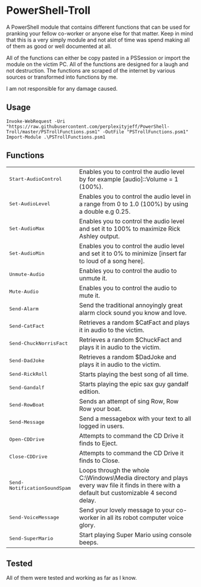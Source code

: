 # PowerShell-Troll
A PowerShell module that contains different functions that can be used for pranking your fellow co-worker or anyone else for that matter. Keep in mind that this is a very simply module and not alot of time was spend making all of them as good or well documented at all.

All of the functions can either be copy pasted in a PSSession or import the module on the victim PC. All of the functions are designed for a laugh and not destruction. The functions are scraped of the internet by various sources or transformed into functions by me.

I am not responsible for any damage caused. 

## Usage

```
Invoke-WebRequest -Uri "https://raw.githubusercontent.com/perplexityjeff/PowerShell-Troll/master/PSTrollFunctions.psm1" -OutFile "PSTrollFunctions.psm1"
Import-Module .\PSTrollFunctions.psm1
```

## Functions

<table>
  <tr>
    <td><tt>Start-AudioControl</tt></td>
	<td>Enables you to control the audio level by for example [audio]::Volume = 1 (100%).</td>
  </tr>
  <tr>
    <td><tt>Set-AudioLevel</tt></td>
	<td>Enables you to control the audio level in a range from 0 to 1.0 (100%) by using a double e.g 0.25.</td>
  </tr>
  <tr>
    <td><tt>Set-AudioMax</tt></td>
	<td>Enables you to control the audio level and set it to 100% to maximize Rick Ashley output.</td>
  </tr>
  <tr>
    <td><tt>Set-AudioMin</tt></td>
	<td>Enables you to control the audio level and set it to 0% to minimize [insert far to loud of a song here].</td>
  </tr>
	<tr>
    <td><tt>Unmute-Audio</tt></td>
	<td>Enables you to control the audio to unmute it.</td>
  </tr>
  <tr>
    <td><tt>Mute-Audio</tt></td>
	<td>Enables you to control the audio to mute it.</td>
  </tr>
  <tr>
    <td><tt>Send-Alarm</tt></td>
	<td>Send the traditional annoyingly great alarm clock sound you know and love.</td>
  </tr>
    <td><tt>Send-CatFact</tt></td>
	<td>Retrieves a random $CatFact and plays it in audio to the victim.</td>
  </tr>
  </tr>
    <td><tt>Send-ChuckNorrisFact</tt></td>
	<td>Retrieves a random $ChuckFact and plays it in audio to the victim.</td>
  </tr>
  </tr>
    <td><tt>Send-DadJoke</tt></td>
	<td>Retrieves a random $DadJoke and plays it in audio to the victim.</td>
  </tr>
  <tr>
    <td><tt>Send-RickRoll</tt></td>
	<td>Starts playing the best song of all time.</td>
  </tr>
  <tr>
    <td><tt>Send-Gandalf</tt></td>
	<td>Starts playing the epic sax guy gandalf edition.</td>
  </tr>
  <tr>
    <td><tt>Send-RowBoat</tt></td>
	<td>Sends an attempt of sing Row, Row Row your boat.</td>
  </tr>
  <tr>
    <td><tt>Send-Message</tt></td>
	<td>Send a messagebox with your text to all logged in users.</td>
  </tr>
  <tr>
    <td><tt>Open-CDDrive</tt></td>
	<td>Attempts to command the CD Drive it finds to Eject.</td>
  </tr>
  <tr>
    <td><tt>Close-CDDrive</tt></td>
	<td>Attempts to command the CD Drive it finds to Close.</td>
  </tr>
  <tr>
    <td><tt>Send-NotificationSoundSpam</tt></td>
	<td>Loops through the whole C:\Windows\Media directory and plays every wav file it finds in there with a default but customizable 4 second delay.</td>
  </tr>
  <tr>
    <td><tt>Send-VoiceMessage</tt></td>
	<td>Send your lovely message to your co-worker in all its robot computer voice glory.</td>
  </tr>
  <tr>
    <td><tt>Send-SuperMario</tt></td>
	<td>Start playing Super Mario using console beeps.</td>
  </tr>
</table>
 
## Tested
 
All of them were tested and working as far as I know.
 
